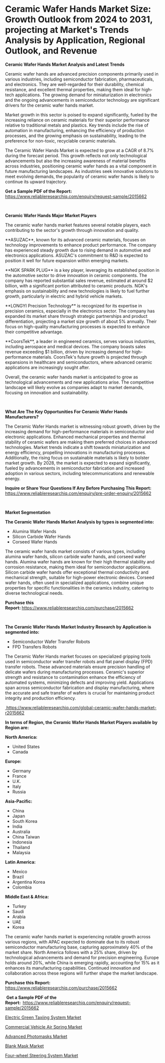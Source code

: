 <p><h1>Ceramic Wafer Hands Market Size: Growth Outlook from 2024 to 2031, projecting at Market's Trends Analysis by Application, Regional Outlook, and Revenue</h1></p><p><strong>Ceramic Wafer Hands Market Analysis and Latest Trends</strong></p>
<p><p>Ceramic wafer hands are advanced precision components primarily used in various industries, including semiconductor fabrication, pharmaceuticals, and electronics. They are well-regarded for their durability, chemical resistance, and excellent thermal properties, making them ideal for high-tech applications. The growing demand for miniaturization in electronics and the ongoing advancements in semiconductor technology are significant drivers for the ceramic wafer hands market.</p><p>Market growth in this sector is poised to expand significantly, fueled by the increasing reliance on ceramic materials for their superior performance relative to traditional metals and plastics. Key trends include the rise of automation in manufacturing, enhancing the efficiency of production processes, and the growing emphasis on sustainability, leading to the preference for non-toxic, recyclable ceramic materials.</p><p>The Ceramic Wafer Hands Market is expected to grow at a CAGR of 8.7% during the forecast period. This growth reflects not only technological advancements but also the increasing awareness of material benefits across industries, positioning ceramic wafer hands as a vital component in future manufacturing landscapes. As industries seek innovative solutions to meet evolving demands, the popularity of ceramic wafer hands is likely to continue its upward trajectory.</p></p>
<p><strong>Get a Sample PDF of the Report:&nbsp;</strong> <a href="https://www.reliableresearchiq.com/enquiry/request-sample/2015662?utm_campaign=101&utm_medium=2&utm_source=Github&utm_content=ia&utm_term=27102024&utm_id=ceramic-wafer-hands">https://www.reliableresearchiq.com/enquiry/request-sample/2015662</a></p>
<p>&nbsp;</p>
<p><strong>Ceramic Wafer Hands Major Market Players</strong></p>
<p><p>The ceramic wafer hands market features several notable players, each contributing to the sector's growth through innovation and quality. </p><p>**ASUZAC**, known for its advanced ceramic materials, focuses on technology improvements to enhance product performance. The company has experienced steady growth due to rising demand in automotive and electronics applications. ASUZAC's commitment to R&D is expected to position it well for future expansion within emerging markets.</p><p>**NGK SPARK PLUG** is a key player, leveraging its established position in the automotive sector to drive innovation in ceramic components. The company has reported substantial sales revenue, estimated at around $2 billion, with a significant portion attributed to ceramic products. NGK's emphasis on sustainability and new technologies is likely to fuel further growth, particularly in electric and hybrid vehicle markets.</p><p>**LONGYI Precision Technology** is recognized for its expertise in precision ceramics, especially in the electronics sector. The company has expanded its market share through strategic partnerships and product differentiation, projecting a market size growth of about 5% annually. Their focus on high-quality manufacturing processes is expected to enhance their competitive advantage.</p><p>**CoorsTek**, a leader in engineered ceramics, serves various industries, including aerospace and medical devices. The company boasts sales revenue exceeding $1 billion, driven by increasing demand for high-performance materials. CoorsTek's future growth is projected through expansions in healthcare and semiconductors, where advanced ceramic applications are increasingly sought after.</p><p>Overall, the ceramic wafer hands market is anticipated to grow as technological advancements and new applications arise. The competitive landscape will likely evolve as companies adapt to market demands, focusing on innovation and sustainability.</p></p>
<p>&nbsp;</p>
<p><strong>What Are The Key Opportunities For Ceramic Wafer Hands Manufacturers?</strong></p>
<p><p>The Ceramic Wafer Hands market is witnessing robust growth, driven by the increasing demand for high-performance materials in semiconductor and electronic applications. Enhanced mechanical properties and thermal stability of ceramic wafers are making them preferred choices in advanced technologies. Market trends indicate a shift towards miniaturization and energy efficiency, propelling innovations in manufacturing processes. Additionally, the rising focus on sustainable materials is likely to bolster market growth. By 2028, the market is expected to expand significantly, fueled by advancements in semiconductor fabrication and increased adoption in various sectors, including telecommunications and renewable energy.</p></p>
<p><strong>Inquire or Share Your Questions If Any Before Purchasing This Report:</strong> <a href="https://www.reliableresearchiq.com/enquiry/pre-order-enquiry/2015662?utm_campaign=101&utm_medium=2&utm_source=Github&utm_content=ia&utm_term=27102024&utm_id=ceramic-wafer-hands">https://www.reliableresearchiq.com/enquiry/pre-order-enquiry/2015662</a></p>
<p>&nbsp;</p>
<p><strong>Market Segmentation</strong></p>
<p><strong>The Ceramic Wafer Hands Market Analysis by types is segmented into:</strong></p>
<p><ul><li>Alumina Wafer Hands</li><li>Silicon Carbide Wafer Hands</li><li>Corseed Wafer Hands</li></ul></p>
<p><p>The ceramic wafer hands market consists of various types, including alumina wafer hands, silicon carbide wafer hands, and corseed wafer hands. Alumina wafer hands are known for their high thermal stability and corrosion resistance, making them ideal for semiconductor applications. Silicon carbide wafer hands offer exceptional thermal conductivity and mechanical strength, suitable for high-power electronic devices. Corseed wafer hands, often used in specialized applications, combine unique properties for specific functionalities in the ceramics industry, catering to diverse technological needs.</p></p>
<p><strong>Purchase this Report:&nbsp;</strong><a href="https://www.reliableresearchiq.com/purchase/2015662?utm_campaign=101&utm_medium=2&utm_source=Github&utm_content=ia&utm_term=27102024&utm_id=ceramic-wafer-hands">https://www.reliableresearchiq.com/purchase/2015662</a></p>
<p>&nbsp;</p>
<p><strong>The Ceramic Wafer Hands Market Industry Research by Application is segmented into:</strong></p>
<p><ul><li>Semiconductor Wafer Transfer Robots</li><li>FPD Transfers Robots</li></ul></p>
<p><p>The Ceramic Wafer Hands market focuses on specialized gripping tools used in semiconductor wafer transfer robots and flat panel display (FPD) transfer robots. These advanced materials ensure precision handling of delicate wafers during manufacturing processes. Ceramic's superior strength and resistance to contamination enhance the efficiency of automated systems, minimizing defects and improving yield. Applications span across semiconductor fabrication and display manufacturing, where the accurate and safe transfer of wafers is crucial for maintaining product integrity and production efficiency.</p></p>
<p><a href="https://www.reliableresearchiq.com/global-ceramic-wafer-hands-market-r2015662?utm_campaign=101&utm_medium=2&utm_source=Github&utm_content=ia&utm_term=27102024&utm_id=ceramic-wafer-hands">&nbsp;https://www.reliableresearchiq.com/global-ceramic-wafer-hands-market-r2015662</a></p>
<p><strong>In terms of Region, the Ceramic Wafer Hands Market Players available by Region are:</strong></p>
<p>
    <p> <strong> North America: </strong>
        <ul>
            <li>United States</li>
            <li>Canada</li>
        </ul>
        </p> 
    <p> <strong> Europe: </strong>
        <ul>
            <li>Germany</li>
            <li>France</li>
            <li>U.K.</li>
            <li>Italy</li>
            <li>Russia</li>
        </ul>
        </p> 
    <p> <strong> Asia-Pacific: </strong>
        <ul>
            <li>China</li>
            <li>Japan</li>
            <li>South Korea</li>
            <li>India</li>
            <li>Australia</li>
            <li>China Taiwan</li>
            <li>Indonesia</li>
            <li>Thailand</li>
            <li>Malaysia</li>
        </ul>
        </p> 
    <p> <strong> Latin America: </strong>
        <ul>
            <li>Mexico</li>
            <li>Brazil</li>
            <li>Argentina Korea</li>
            <li>Colombia</li>
        </ul>
        </p> 
    <p> <strong> Middle East & Africa: </strong>
        <ul>
            <li>Turkey</li>
            <li>Saudi</li>
            <li>Arabia</li>
            <li>UAE</li>
            <li>Korea</li>
        </ul>
    </p>
    </p>
<p><p>The ceramic wafer hands market is experiencing notable growth across various regions, with APAC expected to dominate due to its robust semiconductor manufacturing base, capturing approximately 40% of the market share. North America follows with a 25% share, driven by technological advancements and demand for precision engineering. Europe holds around 20%, while China is emerging rapidly, accounting for 15% as it enhances its manufacturing capabilities. Continued innovation and collaboration across these regions will further shape the market landscape.</p></p>
<p><strong>Purchase this Report: </strong><a href="https://www.reliableresearchiq.com/purchase/2015662?utm_campaign=101&utm_medium=2&utm_source=Github&utm_content=ia&utm_term=27102024&utm_id=ceramic-wafer-hands">https://www.reliableresearchiq.com/purchase/2015662</a></p>
<p>&nbsp;<strong>Get a Sample PDF of the Report:&nbsp;&nbsp;</strong><a href="https://www.reliableresearchiq.com/enquiry/request-sample/2015662?utm_campaign=101&utm_medium=2&utm_source=Github&utm_content=ia&utm_term=27102024&utm_id=ceramic-wafer-hands">https://www.reliableresearchiq.com/enquiry/request-sample/2015662</a></p>
<p><strong></strong></p>
<p><p><a href="https://www.linkedin.com/pulse/market-leaders-laggards-global-electric-green-taxiing-system-hjqpe?utm_campaign=101&utm_medium=2&utm_source=Github&utm_content=ia&utm_term=27102024&utm_id=ceramic-wafer-hands">Electric Green Taxiing System Market</a></p><p><a href="https://issuu.com/reportprime-2/docs/commercial-vehicle-air-spring-marke_07dd7c4cfe5e85?utm_campaign=101&utm_medium=2&utm_source=Github&utm_content=ia&utm_term=27102024&utm_id=ceramic-wafer-hands">Commercial Vehicle Air Spring Market</a></p><p><a href="https://github.com/ellenqyqdyches/Market-Research-Report-List-1/blob/main/advanced-photomasks-market.md?utm_campaign=101&utm_medium=2&utm_source=Github&utm_content=ia&utm_term=27102024&utm_id=ceramic-wafer-hands">Advanced Photomasks Market</a></p><p><a href="https://github.com/cleora2ime/Market-Research-Report-List-1/blob/main/blank-mask-market.md?utm_campaign=101&utm_medium=2&utm_source=Github&utm_content=ia&utm_term=27102024&utm_id=ceramic-wafer-hands">Blank Mask Market</a></p><p><a href="https://www.linkedin.com/pulse/emerging-opportunities-challenges-global-four-wheel-steering-csd4f?utm_campaign=101&utm_medium=2&utm_source=Github&utm_content=ia&utm_term=27102024&utm_id=ceramic-wafer-hands">Four-wheel Steering System Market</a></p></p>